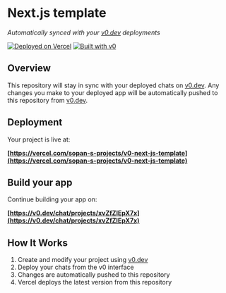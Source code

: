 # Next.js template

*Automatically synced with your [v0.dev](https://v0.dev) deployments*

[![Deployed on Vercel](https://img.shields.io/badge/Deployed%20on-Vercel-black?style=for-the-badge&logo=vercel)](https://vercel.com/sopan-s-projects/v0-next-js-template)
[![Built with v0](https://img.shields.io/badge/Built%20with-v0.dev-black?style=for-the-badge)](https://v0.dev/chat/projects/xvZfZIEpX7x)

## Overview

This repository will stay in sync with your deployed chats on [v0.dev](https://v0.dev).
Any changes you make to your deployed app will be automatically pushed to this repository from [v0.dev](https://v0.dev).

## Deployment

Your project is live at:

**[https://vercel.com/sopan-s-projects/v0-next-js-template](https://vercel.com/sopan-s-projects/v0-next-js-template)**

## Build your app

Continue building your app on:

**[https://v0.dev/chat/projects/xvZfZIEpX7x](https://v0.dev/chat/projects/xvZfZIEpX7x)**

## How It Works

1. Create and modify your project using [v0.dev](https://v0.dev)
2. Deploy your chats from the v0 interface
3. Changes are automatically pushed to this repository
4. Vercel deploys the latest version from this repository
